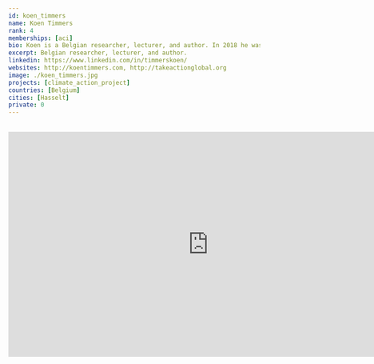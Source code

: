 ```yaml
---
id: koen_timmers
name: Koen Timmers
rank: 4
memberships: [aci]
bio: Koen is a Belgian researcher, lecturer, and author. In 2018 he was announced as one of the best teachers globally by Bill Gates as part of the Global Teacher Prize. Koen is Executive Director of TAG inc., a 501(c3) non-profit registered in USA (Florida) and is lecturer and researcher at the Teacher Training department at PXL university college Hasselt. Koen holds a master’s degree in Technology Enhanced Learning, Innovation and Change (Sheffield, 2014). In 2015 he launched the Kakuma project in which 400 educators across 6 continents offer free education to African refugees via Skype. In 2020 he built his own 2 schools in the camp in partnership with UN Refugees Agency. He also launched several global educational projects focusing on several UN Sustainable Development Goals including the Climate Action Project involving 100,000 schools over 90 countries which were supported by the Dalai Lama, Charlize Theron, UNESCO, WWF, NASA, Amnesty International, Greenpeace, scientists, National Geographic, etc. These projects were covered by (national) media across 45 countries.Koen developed Innovation Lab schools in Tanzania, Kenya, Palestine and in collaboration with several organizations including Dr. Jane Goodall’s Roots & Shoots. The labs aim to offer a free quality education to hundreds of thousands students. This project involves a new curriculum  focusing on the UN Sustainable Development Goals.Koen is co-author of the book “Teaching in the Fourth Industrial Revolution” and poke about Technology Enhanced Learning and Social Good in Washington, Beijing, Paris, Moscow, Vienna, Dubai, London, Abu Dhabi, Amsterdam, and at the European Parliament.He developed several educational apps and founded his own online school Zelfstudie.com currently having 20,000 online students.
excerpt: Belgian researcher, lecturer, and author.
linkedin: https://www.linkedin.com/in/timmerskoen/
websites: http://koentimmers.com, http://takeactionglobal.org
image: ./koen_timmers.jpg
projects: [climate_action_project]
countries: [Belgium]
cities: [Hasselt]
private: 0
---
```


<BR>

<iframe src="https://player.vimeo.com/video/412753340" width="800" height="450" frameborder="0" allow="autoplay; fullscreen" allowfullscreen></iframe>

<BR>
